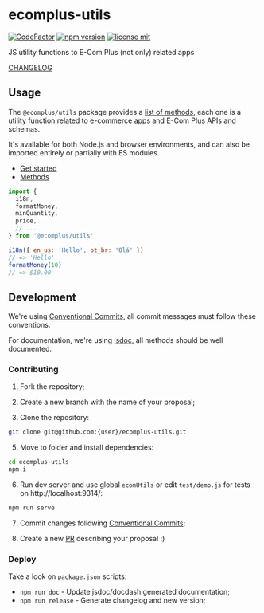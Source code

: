 # ecomplus-utils

[![CodeFactor](https://www.codefactor.io/repository/github/ecomplus/utils/badge)](https://www.codefactor.io/repository/github/ecomplus/utils)
[![npm version](https://img.shields.io/npm/v/@ecomplus/utils.svg)](https://www.npmjs.org/@ecomplus/utils)
[![license mit](https://img.shields.io/badge/License-MIT-yellow.svg)](https://opensource.org/licenses/MIT)

JS utility functions to E-Com Plus (not only) related apps

[CHANGELOG](https://github.com/ecomplus/utils/blob/master/CHANGELOG.md)

## Usage

The `@ecomplus/utils` package provides a
[list of methods](https://developers.e-com.plus/utils/ecomUtils.html),
each one is a utility function related to e-commerce apps
and E-Com Plus APIs and schemas.

It's available for both Node.js and browser environments, and can also be
imported entirely or partially with ES modules.

- [Get started](https://developers.e-com.plus/utils/module-@ecomplus_utils.html)
- [Methods](https://developers.e-com.plus/utils/ecomUtils.html)

```js
import {
  i18n,
  formatMoney,
  minQuantity,
  price,
  // ...
} from '@ecomplus/utils'

i18n({ en_us: 'Hello', pt_br: 'Olá' })
// => 'Hello'
formatMoney(10)
// => $10.00
```

## Development

We're using
[Conventional Commits](https://www.conventionalcommits.org/en/v1.0.0-beta.4/),
all commit messages must follow these conventions.

For documentation, we're using [jsdoc](https://jsdoc.app/),
all methods should be well documented.

### Contributing

1. Fork the repository;

2. Create a new branch with the name of your proposal;

4. Clone the repository:
```bash
git clone git@github.com:{user}/ecomplus-utils.git
```

5. Move to folder and install dependencies:
```bash
cd ecomplus-utils
npm i
```

6. Run dev server and use global `ecomUtils`
or edit `test/demo.js` for tests on http://localhost:9314/:
```bash
npm run serve
```

7. Commit changes following
[Conventional Commits](https://www.conventionalcommits.org/en/v1.0.0-beta.4/);

8. Create a new [PR](https://github.com/ecomplus/utils/pulls)
describing your proposal :)

### Deploy

Take a look on `package.json` scripts:

- `npm run doc` - Update jsdoc/docdash generated documentation;
- `npm run release` - Generate changelog and new version;
